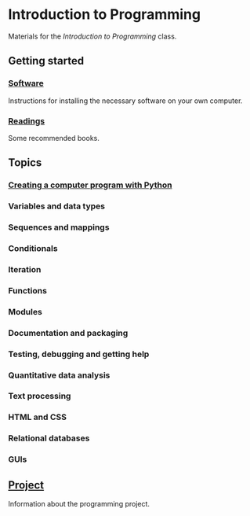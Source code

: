 # Introduction to Programming

Materials for the *Introduction to Programming* class.

## Getting started

### [Software](software)

Instructions for installing the necessary software on your own computer.

### [Readings](readings)

Some recommended books.

## Topics

### [Creating a computer program with Python](topics/intro)

### Variables and data types

### Sequences and mappings

### Conditionals

### Iteration

### Functions

### Modules

### Documentation and packaging

### Testing, debugging and getting help

### Quantitative data analysis

### Text processing

### HTML and CSS

### Relational databases

### GUIs

## [Project](project)

Information about the programming project.
